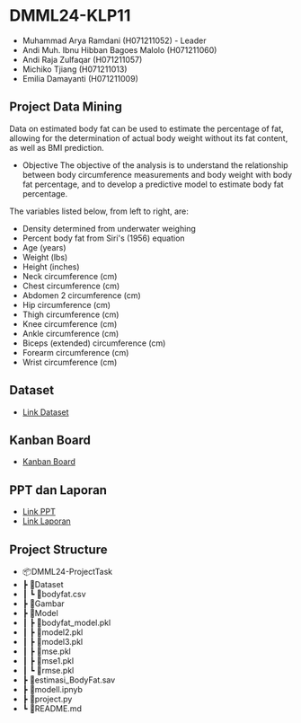 # DMML24-KLP11

- Muhammad Arya Ramdani (H071211052) - Leader
- Andi Muh. Ibnu Hibban Bagoes Malolo (H071211060)
- Andi Raja Zulfaqar (H071211057)
- Michiko Tjiang (H071211013)
- Emilia Damayanti (H071211009)

## Project Data Mining
Data on estimated body fat can be used to estimate the percentage of fat, allowing for the determination of actual body weight without its fat content, as well as BMI prediction.

- Objective
The objective of the analysis is to understand the relationship between body circumference measurements and body weight with body fat percentage, and to develop a predictive model to estimate body fat percentage.

The variables listed below, from left to right, are:
- Density determined from underwater weighing
- Percent body fat from Siri's (1956) equation
- Age (years)
- Weight (lbs)
- Height (inches)
- Neck circumference (cm)
- Chest circumference (cm)
- Abdomen 2 circumference (cm)
- Hip circumference (cm)
- Thigh circumference (cm)
- Knee circumference (cm)
- Ankle circumference (cm)
- Biceps (extended) circumference (cm)
- Forearm circumference (cm)
- Wrist circumference (cm)

## Dataset
- [Link Dataset](https://www.kaggle.com/datasets/fedesoriano/body-fat-prediction-dataset/data)

## Kanban Board
- [Kanban Board](https://github.com/users/AndiMuhIbnuHibbanBagoesMalolo/projects/1/views/1)

## PPT dan Laporan
- [Link PPT](https://www.canva.com/design/DAGIGdIJ4FI/_-VkWtdiZ9WgbQW3ts8TkQ/edit?utm_content=DAGIGdIJ4FI&utm_campaign=designshare&utm_medium=link2&utm_source=sharebutton)
- [Link Laporan](https://docs.google.com/document/d/1rODsBVXVni30jkYu5ImpwMoNxLB1Jx_FSnWPyb8JPHk/edit?usp=sharing)

## Project Structure
- 📦DMML24-ProjectTask
- ┣ 📂Dataset
- ┃  ┗ 📜bodyfat.csv
- ┣ 📂Gambar
- ┣ 📂Model
- ┃  ┣ 📜bodyfat_model.pkl
- ┃  ┣ 📜model2.pkl
- ┃  ┣ 📜model3.pkl
- ┃  ┣ 📜mse.pkl
- ┃  ┣ 📜mse1.pkl
- ┃  ┗ 📜rmse.pkl
- ┣ 📜estimasi_BodyFat.sav
- ┣ 📜modell.ipnyb
- ┣ 📜project.py
- ┗ 📜README.md
